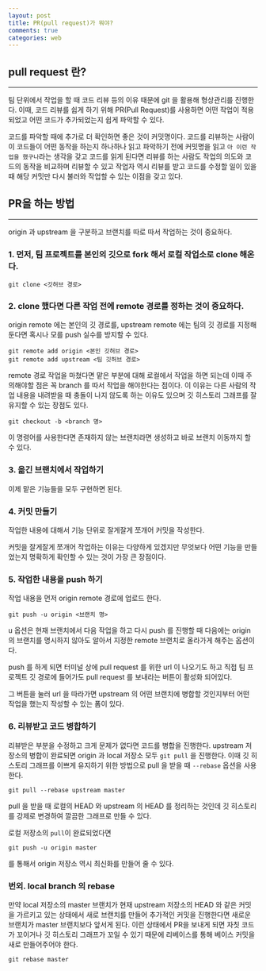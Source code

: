 ```yaml
---
layout: post
title: PR(pull request)가 뭐야?
comments: true
categories: web
---
```


## pull request 란?

---

팀 단위에서 작업을 할 때 코드 리뷰 등의 이유 때문에 git 을 활용해 형상관리를 진행한다.
이때, 코드 리뷰를 쉽게 하기 위해 PR(Pull Request)를 사용하면 어떤 작업이 적용되었고
어떤 코드가 추가되었는지 쉽게 파악할 수 있다.

코드를 파악할 때에 추가로 더 확인하면 좋은 것이 커밋명이다.
코드를 리뷰하는 사람이 이 코드들이 어떤 동작을 하는지 하나하나 읽고 파악하기 전에
커밋명을 읽고 `아 이런 작업을 했구나`라는 생각을 갖고 코드를 읽게 된다면
리뷰를 하는 사람도 작업의 의도와 코드의 동작을 비교하며 리뷰할 수 있고
작업자 역시 리뷰를 받고 코드를 수정할 일이 있을 때 해당 커밋만 다시 불러와 작업할 수 있는 이점을 갖고 있다.

## PR을 하는 방법

---

origin 과 upstream 을 구분하고 브랜치를 따로 따서 작업하는 것이 중요하다.

### 1. 먼저, 팀 프로젝트를 본인의 깃으로 fork 해서 로컬 작업소로 clone 해온다.

```
git clone <깃허브 경로>
```

### 2. clone 했다면 다른 작업 전에 remote 경로를 정하는 것이 중요하다.

origin remote 에는 본인의 깃 경로를, upstream remote 에는 팀의 깃 경로를 지정해둔다면
혹시나 모를 push 실수를 방지할 수 있다.

```
git remote add origin <본인 깃허브 경로>
git remote add upstream <팀 깃허브 경로>
```

remote 경로 작업을 마쳤다면 맡은 부분에 대해 로컬에서 작업을 하면 되는데 이때 주의해야할 점은
꼭 branch 를 따서 작업을 해야한다는 점이다.
이 이유는 다른 사람의 작업 내용을 내려받을 때 충돌이 나지 않도록 하는 이유도 있으며
깃 히스토리 그래프를 잘 유지할 수 있는 장점도 있다.

```
git checkout -b <branch 명>
```

이 명령어를 사용한다면 존재하지 않는 브랜치라면 생성하고 바로 브랜치 이동까지 할 수 있다.

### 3. 옮긴 브랜치에서 작업하기

이제 맡은 기능들을 모두 구현하면 된다.

### 4. 커밋 만들기

작업한 내용에 대해서 기능 단위로 잘게잘게 쪼개어 커밋을 작성한다.

커밋을 잘게잘게 쪼개어 작업하는 이유는 다양하게 있겠지만 무엇보다 어떤 기능을 만들었는지 명확하게
확인할 수 있는 것이 가장 큰 장점이다.

### 5. 작업한 내용을 push 하기

작업 내용을 먼저 origin remote 경로에 업로드 한다.

```
git push -u origin <브랜치 명>
```

u 옵션은 현재 브랜치에서 다음 작업을 하고 다시 push 를 진행할 때 다음에는 origin 의 브랜치를 명시하지 않아도
알아서 지정한 remote 브랜치로 올라가게 해주는 옵션이다.

push 를 하게 되면 터미널 상에 pull request 를 위한 url 이 나오기도 하고 직접 팀 프로젝트 깃 경로에 들어가도
pull request 를 보내라는 버튼이 활성화 되어있다.

그 버튼을 눌러 url 을 따라가면 upstream 의 어떤 브랜치에 병합할 것인지부터 어떤 작업을 했는지
작성할 수 있는 폼이 있다.

### 6. 리뷰받고 코드 병합하기

리뷰받은 부분을 수정하고 크게 문제가 없다면 코드를 병합을 진행한다.
upstream 저장소의 병합이 완료되면 origin 과 local 저장소 모두 `git pull` 을 진행한다.
이때 깃 히스토리 그래프를 이쁘게 유지하기 위한 방법으로 pull 을 받을 때 `--rebase` 옵션을 사용한다.

```
git pull --rebase upstream master
```

pull 을 받을 때 로컬의 HEAD 와 upstream 의 HEAD 를 정리하는 것인데 깃 히스토리를 강제로 변경하여
깔끔한 그래프로 만들 수 있다.

로컬 저장소의 `pull`이 완료되었다면

```
git push -u origin master
```

를 통해서 origin 저장소 역시
최신화를 만들어 줄 수 있다.

### 번외. local branch 의 rebase

만약 local 저장소의 master 브랜치가 현재 upstream 저장소의 HEAD 와 같은 커밋을 가르키고 있는 상태에서
새로 브랜치를 만들어 추가적인 커밋을 진행한다면 새로운 브랜치가 master 브랜치보다 앞서게 된다.
이런 상태에서 PR을 보내게 되면 자칫 코드가 꼬이거나 깃 히스토리 그래프가 꼬일 수 있기 때문에 리베이스를 통해
베이스 커밋을 새로 만들어주어야 한다.

```
git rebase master
```
